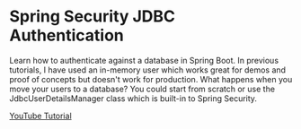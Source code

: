 # Spring Security JDBC Authentication 

Learn how to authenticate against a database in Spring Boot. In previous tutorials, I have used an in-memory user which works great for demos and proof of concepts but doesn't work for production. What happens when you move your users to a database? You could start from scratch or use the JdbcUserDetailsManager class which is built-in to Spring Security. 

[YouTube Tutorial](https://youtu.be/d7ZmZFbE_qY)